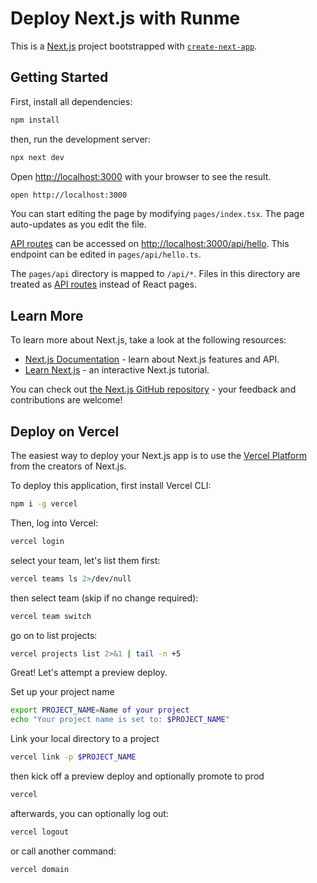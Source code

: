 # Deploy Next.js with Runme

This is a [Next.js](https://nextjs.org/) project bootstrapped with [`create-next-app`](https://github.com/vercel/next.js/tree/canary/packages/create-next-app).

## Getting Started

First, install all dependencies:

```sh
npm install
```

then, run the development server:

```sh { background=true }
npx next dev
```

Open [http://localhost:3000](http://localhost:3000) with your browser to see the result.

```sh
open http://localhost:3000
```

You can start editing the page by modifying `pages/index.tsx`. The page auto-updates as you edit the file.

[API routes](https://nextjs.org/docs/api-routes/introduction) can be accessed on [http://localhost:3000/api/hello](http://localhost:3000/api/hello). This endpoint can be edited in `pages/api/hello.ts`.

The `pages/api` directory is mapped to `/api/*`. Files in this directory are treated as [API routes](https://nextjs.org/docs/api-routes/introduction) instead of React pages.

## Learn More

To learn more about Next.js, take a look at the following resources:

- [Next.js Documentation](https://nextjs.org/docs) - learn about Next.js features and API.
- [Learn Next.js](https://nextjs.org/learn) - an interactive Next.js tutorial.

You can check out [the Next.js GitHub repository](https://github.com/vercel/next.js/) - your feedback and contributions are welcome!

## Deploy on Vercel

The easiest way to deploy your Next.js app is to use the [Vercel Platform](https://vercel.com/new?utm_medium=default-template&filter=next.js&utm_source=create-next-app&utm_campaign=create-next-app-readme) from the creators of Next.js.

To deploy this application, first install Vercel CLI:

```sh
npm i -g vercel
```

Then, log into Vercel:

```sh
vercel login
```

select your team, let's list them first:

```sh { interactive=false }
vercel teams ls 2>/dev/null
```

then select team (skip if no change required):

```sh
vercel team switch
```

go on to list projects:

```sh { interactive=true }
vercel projects list 2>&1 | tail -n +5
```

Great! Let's attempt a preview deploy.

Set up your project name

```sh
export PROJECT_NAME=Name of your project
echo "Your project name is set to: $PROJECT_NAME"
```

Link your local directory to a project

```sh
vercel link -p $PROJECT_NAME
```

then kick off a preview deploy and optionally promote to prod

```sh { interactive=false }
vercel
```

afterwards, you can optionally log out:

```sh
vercel logout
```

or call another command:

```sh
vercel domain
```
